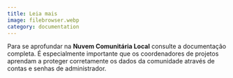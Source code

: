 ```yaml
---
title: Leia mais
image: filebrowser.webp
category: documentation
---
```


Para se aprofundar na **Nuvem Comunitária Local** consulte a documentação completa. É especialmente importante que os coordenadores de projetos aprendam a proteger corretamente os dados da comunidade através de contas e senhas de administrador.

<app-button :color="true" localurl=":8086/all/https://docs.earthdefenderstoolkit.com/device-usage/bundled-applications/file-management" text="Read documentation"></app-button>
